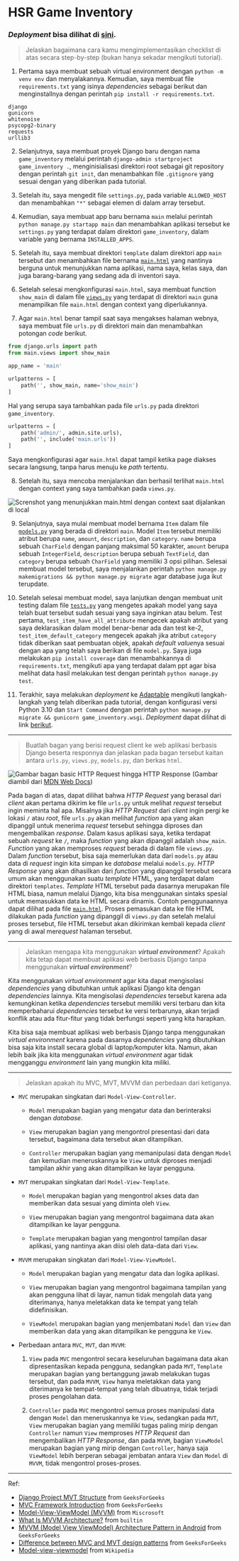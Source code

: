 # HSR Game Inventory
### *Deployment* bisa dilihat di [sini](https://zanark-hsr-inventory.adaptable.app/).

> Jelaskan bagaimana cara kamu mengimplementasikan checklist di atas secara step-by-step (bukan hanya sekadar mengikuti tutorial).

1. Pertama saya membuat sebuah virtual environment dengan `python -m venv env` dan menyalakannya. Kemudian, saya membuat file `requirements.txt` yang isinya *dependencies* sebagai berikut dan menginstallnya dengan perintah `pip install -r requirements.txt`.
```
django
gunicorn
whitenoise
psycopg2-binary
requests
urllib3
```

2. Selanjutnya, saya membuat proyek Django baru dengan nama `game_inventory` melalui perintah `django-admin startproject game_inventory .`, menginisialisasi direktori root sebagai git repository dengan perintah `git init`, dan menambahkan file `.gitignore` yang sesuai dengan yang diberikan pada tutorial.

3. Setelah itu, saya mengedit file `settings.py`, pada variable `ALLOWED_HOST` dan menambahkan `"*"` sebagai elemen di dalam array tersebut.

4. Kemudian, saya membuat app baru bernama `main` melalui perintah `python manage.py startapp main` dan menambahkan aplikasi tersebut ke `settings.py` yang terdapat dalam direktori `game_inventory`, dalam variable yang bernama `INSTALLED_APPS`.

5. Setelah itu, saya membuat direktori `template` dalam direktori app `main` tersebut dan menambahkan file bernama [`main.html`](/main/templates/main.html) yang nantinya berguna untuk menunjukkan nama aplikasi, nama saya, kelas saya, dan juga barang-barang yang sedang ada di inventori saya.

6. Setelah selesai mengkonfigurasi `main.html`, saya membuat function `show_main` di dalam file [`views.py`](/main/views.py) yang terdapat di direktori `main` guna menampilkan file `main.html` dengan context yang diperlukannya. 

7. Agar `main.html` benar tampil saat saya mengakses halaman webnya, saya membuat file `urls.py` di direktori main dan menambahkan potongan *code* berikut.
```python
from django.urls import path
from main.views import show_main

app_name = 'main'

urlpatterns = [
    path('', show_main, name='show_main')
]
```
Hal yang serupa saya tambahkan pada file `urls.py` pada direktori `game_inventory`.
```python
urlpatterns = [
    path('admin/', admin.site.urls),
    path('', include('main.urls'))
]
```
Saya mengkonfigurasi agar `main.html` dapat tampil ketika page diakses secara langsung, tanpa harus menuju ke *path* tertentu.

8. Setelah itu, saya mencoba menjalankan dan berhasil terlihat `main.html` dengan context yang saya tambahkan pada `views.py`.

![Screnshot yang menunjukkan main.html dengan context saat dijalankan di local](/ss_main_html_with_context.png)

9. Selanjutnya, saya mulai membuat model bernama `Item` dalam file [`models.py`](/main/models.py) yang berada di direktori `main`. Model `Item` tersebut memiliki atribut berupa `name`, `amount`, `description`, dan `category`. `name` berupa sebuah `CharField` dengan panjang maksimal 50 karakter, `amount` berupa sebuah `IntegerField`, `description` berupa sebuah `TextField`, dan `category` berupa sebuah `CharField` yang memiliki 3 opsi pilihan. Selesai membuat model tersebut, saya menjalankan perintah `python manage.py makemigrations && python manage.py migrate` agar database juga ikut terupdate.

10. Setelah selesai membuat model, saya lanjutkan dengan membuat unit testing dalam file [`tests.py`](/main/tests.py) yang mengetes apakah model yang saya telah buat tersebut sudah sesuai yang saya inginkan atau belum. Test pertama, `test_item_have_all_attribute` mengecek apakah atribut yang saya deklarasikan dalam model benar-benar ada dan test ke-2, `test_item_default_category` mengecek apakah jika atribut `category` tidak diberikan saat pembuatan objek, apakah *default value*nya sesuai dengan apa yang telah saya berikan di file `model.py`. Saya juga melakukan `pip install coverage` dan menambahkannya di `requirements.txt`, mengikuti apa yang terdapat dalam ppt agar bisa melihat data hasil melakukan test dengan perintah `python manage.py test`.

11. Terakhir, saya melakukan *deployment* ke [Adaptable](https://adaptable.io) mengikuti langkah-langkah yang telah diberikan pada tutorial, dengan konfigurasi versi Python 3.10 dan `Start Command` dengan perintah `python manage.py migrate && gunicorn game_inventory.wsgi`. *Deployment* dapat dilihat di link [berikut](https://zanark-hsr-inventory.adaptable.app/).

---
> Buatlah bagan yang berisi request client ke web aplikasi berbasis Django beserta responnya dan jelaskan pada bagan tersebut kaitan antara `urls.py`, `views.py`, `models.py`, dan berkas `html`.

![Gambar bagan basic HTTP Request hingga HTTP Response](/basic-django.png)
(Gambar diambil dari [MDN Web Docs](https://developer.mozilla.org/en-US/docs/Learn/Server-side/Django/Home_page))

Pada bagan di atas, dapat dilihat bahwa *HTTP Request* yang berasal dari *client* akan pertama dikirim ke file `urls.py` untuk melihat *request* tersebut ingin meminta hal apa. Misalnya jika *HTTP Request* dari *client* ingin pergi ke lokasi `/` atau *root*, file `urls.py` akan melihat *function* apa yang akan dipanggil untuk menerima *request* tersebut sehingga diproses dan mengembalikan *response*. Dalam kasus aplikasi saya, ketika terdapat sebuah *request* ke `/`, maka *function* yang akan dipanggil adalah `show_main`. *Function* yang akan memproses *request* berada di dalam file `views.py`. Dalam *function* tersebut, bisa saja memerlukan data dari `models.py` atau data di *request* ingin kita simpan ke *database* melalui `models.py`. *HTTP Response* yang akan dihasilkan dari *function* yang dipanggil tersebut secara umum akan menggunakan suatu *template* HTML, yang terdapat dalam direktori `templates`. *Template* HTML tersebut pada dasarnya merupakan file HTML biasa, namun melalui Django, kita bisa menggunakan sintaks spesial untuk memasukkan data ke HTML secara dinamis. Contoh penggunaannya dapat dilihat pada file [`main.html`](/main/templates/main.html). Proses pemasukan data ke file HTML dilakukan pada *function* yang dipanggil di `views.py` dan setelah melalui proses tersebut, file HTML tersebut akan dikirimkan kembali kepada *client* yang di awal me*request* halaman tersebut.

---
> Jelaskan mengapa kita menggunakan ***virtual environment***? Apakah kita tetap dapat membuat aplikasi web berbasis Django tanpa menggunakan ***virtual environment***?

Kita menggunakan *virtual environment* agar kita dapat mengisolasi *dependencies* yang dibutuhkan untuk aplikasi Django kita dengan *dependencies* lainnya. Kita mengisolasi *dependencies* tersebut karena ada kemungkinan ketika *dependencies* tersebut memiliki versi terbaru dan kita memperbaharui *dependencies* tersebut ke versi terbarunya, akan terjadi konflik atau ada fitur-fitur yang tidak berfungsi seperti yang kita harapkan.

Kita bisa saja membuat aplikasi web berbasis Django tanpa menggunakan *virtual environment* karena pada dasarnya *dependencies* yang dibutuhkan bisa saja kita install secara global di laptop/komputer kita. Namun, akan lebih baik jika kita menggunakan *virtual environment* agar tidak mengganggu *environment* lain yang mungkin kita miliki.

---
> Jelaskan apakah itu MVC, MVT, MVVM dan perbedaan dari ketiganya.

- `MVC` merupakan singkatan dari `Model-View-Controller`. 
    * `Model` merupakan bagian yang mengatur data dan berinteraksi dengan *database*. 
    
    * `View` merupakan bagian yang mengontrol presentasi dari data tersebut, bagaimana data tersebut akan ditampilkan. 
    
    * `Controller` merupakan bagian yang memanipulasi data dengan `Model` dan kemudian meneruskannya ke `View` untuk diproses menjadi tampilan akhir yang akan ditampilkan ke layar pengguna.

- `MVT` merupakan singkatan dari `Model-View-Template`. 
    * `Model` merupakan bagian yang mengontrol akses data dan memberikan data sesuai yang diminta oleh `View`. 
    
    * `View` merupakan bagian yang mengontrol bagaimana data akan ditampilkan ke layar pengguna.
    
    * `Template` merupakan bagian yang mengontrol tampilan dasar aplikasi, yang nantinya akan diisi oleh data-data dari `View`.

- `MVVM` merupakan singkatan dari `Model-View-ViewModel`.
    * `Model` merupakan bagian yang mengatur data dan logika aplikasi.
    
    * `View` merupakan bagian yang mengontrol bagaimana tampilan yang akan pengguna lihat di layar, namun tidak mengolah data yang diterimanya, hanya meletakkan data ke tempat yang telah didefinisikan.
    
    * `ViewModel` merupakan bagian yang menjembatani `Model` dan `View` dan memberikan data yang akan ditampilkan ke pengguna ke `View`.

- Perbedaan antara `MVC`, `MVT`, dan `MVVM`:
    1. `View` pada `MVC` mengontrol secara keseluruhan bagaimana data akan dipresentasikan kepada pengguna, sedangkan pada `MVT`, `Template` merupakan bagian yang bertanggung jawab melakukan tugas tersebut, dan pada `MVVM`, `View` hanya meletakkan data yang diterimanya ke tempat-tempat yang telah dibuatnya, tidak terjadi proses pengolahan data.

    2. `Controller` pada `MVC` mengontrol semua proses manipulasi data dengan `Model` dan meneruskannya ke `View`, sedangkan pada `MVT`, `View` merupakan bagian yang memiliki tugas paling mirip dengan `Controller` namun `View` memproses *HTTP Request* dan mengembalikan *HTTP Response*, dan pada `MVVM`, bagian `ViewModel` merupakan bagian yang mirip dengan `Controller`, hanya saja `ViewModel` lebih berperan sebagai jembatan antara `View` dan `Model` di `MVVM`, tidak mengontrol proses-proses.

---
Ref:
- [Django Project MVT Structure](https://www.geeksforgeeks.org/django-project-mvt-structure/) from `GeeksForGeeks`
- [MVC Framework Introduction](https://www.geeksforgeeks.org/mvc-framework-introduction/) from `GeeksForGeeks`
- [Model-View-ViewModel (MVVM)](https://learn.microsoft.com/en-us/dotnet/architecture/maui/mvvm) from `Miscrosoft`
- [What Is MVVM Architecture?](https://builtin.com/software-engineering-perspectives/mvvm-architecture) from `builtin`
- [MVVM (Model View ViewModel) Architecture Pattern in Android](https://www.geeksforgeeks.org/mvvm-model-view-viewmodel-architecture-pattern-in-android/) from `GeeksForGeeks`
- [Difference between MVC and MVT design patterns](https://www.geeksforgeeks.org/difference-between-mvc-and-mvt-design-patterns/) from `GeeksForGeeks`
- [Model-view-viewmodel](https://en.wikipedia.org/wiki/Model%E2%80%93view%E2%80%93viewmodel) from `Wikipedia`
